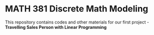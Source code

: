 # MATH 381 Discrete Math Modeling

This repository contains codes and other materials for our first project - **Travelling Sales Person with Linear Programming**
